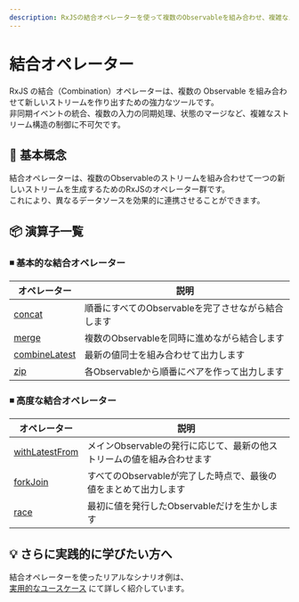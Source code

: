 ```yaml
---
description: RxJSの結合オペレーターを使って複数のObservableを組み合わせ、複雑なストリームを構築する方法を解説します。concat、merge、combineLatest、zip、forkJoinなど代表的な演算子の使い分けと活用法を紹介します。
---
```


# 結合オペレーター

RxJS の結合（Combination）オペレーターは、複数の Observable を組み合わせて新しいストリームを作り出すための強力なツールです。  
非同期イベントの統合、複数の入力の同期処理、状態のマージなど、複雑なストリーム構造の制御に不可欠です。

## 🔰 基本概念

結合オペレーターは、複数のObservableのストリームを組み合わせて一つの新しいストリームを生成するためのRxJSのオペレーター群です。  
これにより、異なるデータソースを効果的に連携させることができます。

## 📦 演算子一覧

### ◾ 基本的な結合オペレーター

|オペレーター|説明|
|---|---|
[concat](./concat)|順番にすべてのObservableを完了させながら結合します|
|[merge](./merge)|複数のObservableを同時に進めながら結合します|
|[combineLatest](./combineLatest)|最新の値同士を組み合わせて出力します|
|[zip](./zip)|各Observableから順番にペアを作って出力します|

### ◾ 高度な結合オペレーター

|オペレーター|説明|
|---|---|
|[withLatestFrom](./withLatestFrom)|メインObservableの発行に応じて、最新の他ストリームの値を組み合わせます|
|[forkJoin](./forkJoin)|すべてのObservableが完了した時点で、最後の値をまとめて出力します|
|[race](./race)|最初に値を発行したObservableだけを生かします|

## 💡 さらに実践的に学びたい方へ

結合オペレーターを使ったリアルなシナリオ例は、  
[実用的なユースケース](./practical-use-cases.md) にて詳しく紹介しています。
